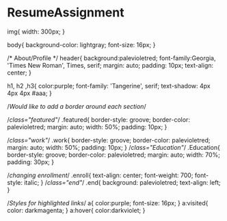 # ResumeAssignment

img{
    width: 300px;
}

body{
    background-color: lightgray;
    font-size: 16px;
}

/* About/Profile */
header{
    background:palevioletred;
    font-family:Georgia, 'Times New Roman', Times, serif;
    margin: auto;
    padding: 10px;
    text-align: center;
}

h1, h2 ,h3{
    color:purple;
    font-family: 'Tangerine', serif;
    text-shadow: 4px 4px 4px #aaa;
}

/*Would like to add a border around each section*/

/*class="featured"*/
.featured{
    border-style: groove;
    border-color: palevioletred;
    margin: auto;
    width: 50%;
    padding: 10px;
}

/*class="work"*/
.work{
    border-style: groove;
    border-color: palevioletred;
    margin: auto;
    width: 50%;
    padding: 10px;
}
/*class="Education"*/
.Education{
    border-style: groove;
    border-color: palevioletred;
    margin: auto;
    width: 70%;
    padding: 30px;
}

/*changing enrollment*/
.enroll{
    text-align: center;
    font-weight: 700;
    font-style: italic;
}
/*class="end"*/
.end{
    background: palevioletred;
    text-align: left;
}

/*Styles for highlighted links*/
a{
    color:purple;
    font-size: 16px;
}
a:visited{
    color: darkmagenta;
}
a:hover{
    color:darkviolet;
}
